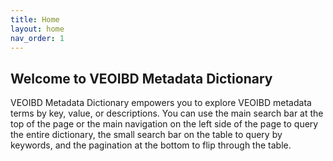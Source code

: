 ```yaml
---
title: Home
layout: home
nav_order: 1
---
```

## Welcome to VEOIBD Metadata Dictionary

VEOIBD Metadata Dictionary empowers you to explore VEOIBD metadata terms by key, value, or descriptions. You can use the main search bar at the top of the page or the main navigation on the left side of the page to query the entire dictionary, the small search bar on the table to query by keywords, and the pagination at the bottom to flip through the table.